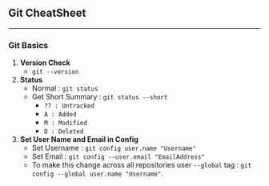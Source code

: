 ## Git CheatSheet
******
### Git Basics
1. **Version Check**
    - `git --version`
2. **Status**
   - Normal : `git status`
   - Get Short Summary : `git status --short`
     - `?? : Untracked`
     - `A : Added`
     - `M : Modified`
     - `D : Deleted`
3. **Set User Name and Email in Config**
   - Set Username : `git config user.name "Username"`
   - Set Email : `git config --user.email "EmailAddress"`
   - To make this change across all repositories user `--global` tag : `git config --global user.name "Username"`.